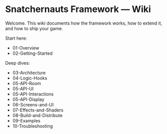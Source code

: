 # Snatchernauts Framework — Wiki

Welcome. This wiki documents how the framework works, how to extend it, and how to ship your game.

Start here:
- 01-Overview
- 02-Getting-Started

Deep dives:
- 03-Architecture
- 04-Logic-Hooks
- 05-API-Room
- 05-API-UI
- 05-API-Interactions
- 05-API-Display
- 06-Screens-and-UI
- 07-Effects-and-Shaders
- 08-Build-and-Distribute
- 09-Examples
- 10-Troubleshooting
